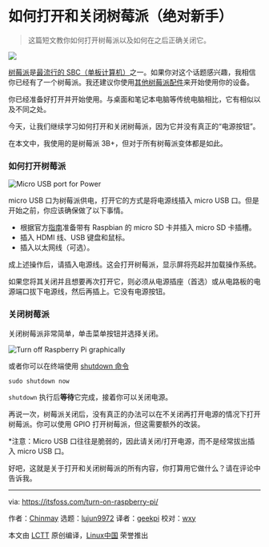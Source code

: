 [#]: collector: (lujun9972)
[#]: translator: (geekpi)
[#]: reviewer: (wxy)
[#]: publisher: ( )
[#]: url: ( )
[#]: subject: (How To Turn On And Shutdown The Raspberry Pi [Absolute Beginner Tip])
[#]: via: (https://itsfoss.com/turn-on-raspberry-pi/)
[#]: author: (Chinmay https://itsfoss.com/author/chinmay/)

如何打开和关闭树莓派（绝对新手）
======

> 这篇短文教你如何打开树莓派以及如何在之后正确关闭它。

![](https://img.linux.net.cn/data/attachment/album/201908/19/192825rlrjy3sj77j7j79y.jpg)

[树莓派][1]是[最流行的 SBC（单板计算机）][2]之一。如果你对这个话题感兴趣，我相信你已经有了一个树莓派。我还建议你使用[其他树莓派配件][3]来开始使用你的设备。

你已经准备好打开并开始使用。与桌面和笔记本电脑等传统电脑相比，它有相似以及不同之处。

今天，让我们继续学习如何打开和关闭树莓派，因为它并没有真正的“电源按钮”。

在本文中，我使用的是树莓派 3B+，但对于所有树莓派变体都是如此。

### 如何打开树莓派

![Micro USB port for Power][7]

micro USB 口为树莓派供电，打开它的方式是将电源线插入 micro USB 口。但是开始之前，你应该确保做了以下事情。

* 根据官方[指南][8]准备带有 Raspbian 的 micro SD 卡并插入 micro SD 卡插槽。
* 插入 HDMI 线、USB 键盘和鼠标。
* 插入以太网线（可选）。

成上述操作后，请插入电源线。这会打开树莓派，显示屏将亮起并加载操作系统。

如果您将其关闭并且想要再次打开它，则必须从电源插座（首选）或从电路板的电源端口拔下电源线，然后再插上。它没有电源按钮。

### 关闭树莓派

关闭树莓派非常简单，单击菜单按钮并选择关闭。

![Turn off Raspberry Pi graphically][9]

或者你可以在终端使用 [shutdown 命令][10]

```
sudo shutdown now
```

`shutdown` 执行后**等待**它完成，接着你可以关闭电源。

再说一次，树莓派关闭后，没有真正的办法可以在不关闭再打开电源的情况下打开树莓派。你可以使用 GPIO 打开树莓派，但这需要额外的改装。

*注意：Micro USB 口往往是脆弱的，因此请关闭/打开电源，而不是经常拔出插入 micro USB 口。

好吧，这就是关于打开和关闭树莓派的所有内容，你打算用它做什么？请在评论中告诉我。

--------------------------------------------------------------------------------

via: https://itsfoss.com/turn-on-raspberry-pi/

作者：[Chinmay][a]
选题：[lujun9972][b]
译者：[geekpi](https://github.com/geekpi)
校对：[wxy](https://github.com/wxy)

本文由 [LCTT](https://github.com/LCTT/TranslateProject) 原创编译，[Linux中国](https://linux.cn/) 荣誉推出

[a]: https://itsfoss.com/author/chinmay/
[b]: https://github.com/lujun9972
[1]: https://www.raspberrypi.org/
[2]: https://linux.cn/article-10823-1.html
[3]: https://itsfoss.com/things-you-need-to-get-your-raspberry-pi-working/
[7]: https://i0.wp.com/itsfoss.com/wp-content/uploads/2019/04/raspberry-pi-3-microusb.png?fit=800%2C532&ssl=1
[8]: https://www.raspberrypi.org/documentation/installation/installing-images/README.md
[9]: https://i1.wp.com/itsfoss.com/wp-content/uploads/2019/04/Raspbian-ui-menu.jpg?fit=800%2C492&ssl=1
[10]: https://linuxhandbook.com/linux-shutdown-command/

